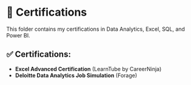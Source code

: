 # 📜 Certifications  
This folder contains my certifications in Data Analytics, Excel, SQL, and Power BI.  

## ✅ Certifications:
- **Excel Advanced Certification** (LearnTube by CareerNinja)  
- **Deloitte Data Analytics Job Simulation** (Forage)


